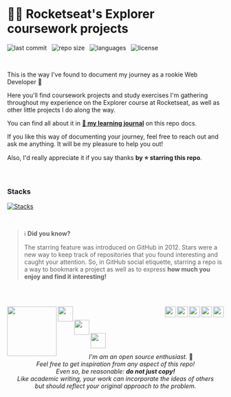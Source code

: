 # 👨‍🚀 Rocketseat's Explorer coursework projects

![last commit](https://img.shields.io/github/last-commit/bpires/rocketseat-explorer?color=5F9EA0 'last commit') &nbsp;  ![repo size](https://img.shields.io/github/repo-size/bpires/rocketseat-explorer?color=5F9EA0 'repo size') &nbsp; ![languages](https://img.shields.io/github/languages/count/bpires/rocketseat-explorer?color=5F9EA0 'languages') &nbsp; ![license](https://img.shields.io/github/license/bpires/rocketseat-explorer?color=5F9EA0) 
<br/>

<!--
<br>
<img src="https://www.rocketseat.com.br/_next/image?url=%2Fassets%2Flogos%2Frocketseat.svg&w=256&q=100" height="32">&nbsp;&nbsp;&nbsp;&nbsp;&nbsp;&nbsp; <img src="https://www.rocketseat.com.br/_next/image?url=%2Fassets%2Flogos%2Fexplorer.svg&w=256&q=75" height="35">&nbsp; -->

<br>

This is the way I've found to document my journey as a rookie Web Developer 🚀

Here you'll find coursework projects and study exercises I'm gathering throughout my experience on the Explorer course at Rocketseat, as well as other little projects I do along the way.

You can find all about it in **[📙 my learning journal](https://bpires.github.io/rocketseat-explorer/docs/#/)** on this repo docs.

If you like this way of documenting your journey, feel free to reach out and ask me anything. It will be my pleasure to help you out!

Also, I'd really appreciate it if you say thanks **by ⭐ starring this repo**.

<br>

### Stacks

[![Stacks](https://skillicons.dev/icons?i=html,css,md,vscode,github,git,js&theme=light)](https://github.com/tandpfun/skill-icons)

<br>

> ℹ️ **Did you know?**
> 
> The starring feature was introduced on GitHub in 2012. 
> Stars were a new way to keep track of repositories that you found interesting and caught your attention.
> So, in GitHub social etiquette, starring a repo is a way to bookmark a project as well as to express **how much you enjoy and find it interesting!**

<br>

##

<div>
<a href="https://discord.com/users/690807885617430558"><img align="right" width="25px" src="https://raw.githubusercontent.com/danielcranney/readme-generator/main/public/icons/socials/discord.svg" />
<a href="https://www.polywork.com/rafaelbpires"><img align="right" width="25px" src="https://github.com/danielcranney/profileme-dev/blob/main/public/icons/socials/polywork.svg" />
<a href="https://bpires.hashnode.dev/"><img align="right" width="25px" src="https://raw.githubusercontent.com/danielcranney/readme-generator/main/public/icons/socials/hashnode.svg" />    
<a href="https://www.twitter.com/rafaelbpires"><img align="right" width="25px" src="https://raw.githubusercontent.com/danielcranney/readme-generator/main/public/icons/socials/twitter.svg" />
<a href="https://www.linkedin.com/in/rafaelbpires"><img align="right" width="25px" src="https://raw.githubusercontent.com/danielcranney/readme-generator/main/public/icons/socials/linkedin.svg" />
      
</div>

<div display="inline-block">
  
<a href="https://www.linkedin.com/in/rafaelbpires" target="_blank"><img align="left" height="115em" src="https://user-images.githubusercontent.com/86871991/172057152-983b5c18-7082-4d54-9075-356208b9bc65.png"></a>

</div>  
<div display="inline-block">

<img align="left" height="35em" src="https://forthebadge.com/images/badges/powered-by-coffee.svg"> <br/>
>  
<img align="left" height="35em" src="https://forthebadge.com/images/badges/built-with-love.svg"> <br/>
>
<a href="https://www.linkedin.com/in/rafaelbpires" target="_blank"><img align="left" height="35em" src="https://user-images.githubusercontent.com/86871991/172058253-ca542177-e0a4-4db0-8ac8-017f6e12b268.png"></a><br/>

</div>  

##
  
<div align="center"  display="inline-block">

<i> I'm am an open source enthusiast.</i> 🌱
<br/><i>Feel free to get inspiration from any aspect of this repo!
<br/>Even so, be reasonable: <strong>do not just copy!</strong>
<br/>Like academic writing, your work can incorporate the ideas of others
<br>but should reflect your original approach to the problem.</i>

</div>
